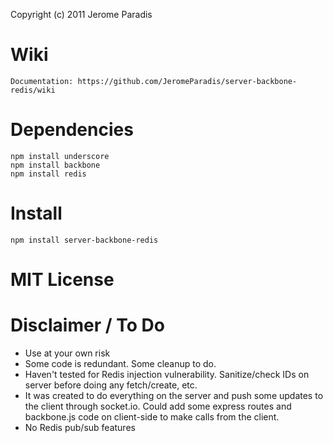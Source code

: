 Copyright (c) 2011 Jerome Paradis

# Wiki

	Documentation: https://github.com/JeromeParadis/server-backbone-redis/wiki

# Dependencies

	npm install underscore
	npm install backbone
	npm install redis

# Install

	npm install server-backbone-redis
	
# MIT License

# Disclaimer / To Do

* Use at your own risk
* Some code is redundant. Some cleanup to do.
* Haven't tested for Redis injection vulnerability. Sanitize/check IDs on server before doing any fetch/create, etc.
* It was created to do everything on the server and push some updates to the client through socket.io. Could add some express routes and backbone.js code on client-side to make calls from the client.
* No Redis pub/sub features